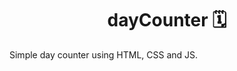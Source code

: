 <div>
    <h1 style="text-align:center;">dayCounter 🗓️</h1>
</div>
<div>
    <p>Simple day counter using HTML, CSS and JS.</p>
</div>